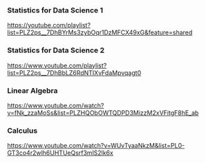 ### Statistics for Data Science 1

https://youtube.com/playlist?list=PLZ2ps__7DhBYrMs3zybOqr1DzMFCX49xG&feature=shared

### Statistics for Data Science 2

https://www.youtube.com/playlist?list=PLZ2ps__7DhBbLZ6RdNTIXvFdaMpvqagt0


### Linear Algebra 

https://www.youtube.com/watch?v=fNk_zzaMoSs&list=PLZHQObOWTQDPD3MizzM2xVFitgF8hE_ab

### Calculus

https://www.youtube.com/watch?v=WUvTyaaNkzM&list=PL0-GT3co4r2wlh6UHTUeQsrf3mlS2lk6x